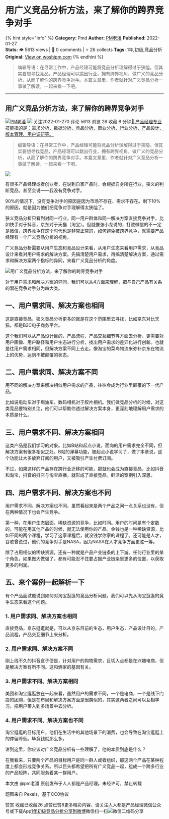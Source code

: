 # 用广义竞品分析方法，来了解你的跨界竞争对手
{% hint style="info" %}
**Category:** Pmd
**Author:** [PM老潘](https://www.woshipm.com/u/788887)
**Published:** 2022-01-27  
**Stats:** 👁️ 5613 views | 💬 0 comments | ⭐ 26 collects
**Tags:** 1年,初级,竞品分析
**Original:** [View on woshipm.com](https://www.woshipm.com/pmd/5302504.html)
{% endhint %}
> 编辑导语：在寻常工作中，产品经理可能将竞品分析理解得过于狭隘，但其实要想寻找竞品，产品经理可以跳出行业，拥有跨界视角，做广义的竞品分析，从而了解你的跨界竞争对手。本篇文章里，作者就针对广义竞品分析一事做了解读，一起来看一下吧。

---

## 用广义竞品分析方法，来了解你的跨界竞争对手

[![](https://static.woshipm.com/WX_U_201812_20181202151340_3341.jpg?imageView2/1/w/72/h/72/q/100)](https://www.woshipm.com/u/788887)[PM老潘](https://www.woshipm.com/u/788887) ![](https://static.woshipm.com/tag/1101_1@2x.png) 关注2022-01-270 评论 5613 浏览 26 收藏 8 分钟[🔗 产品经理专业技能指的是：需求分析、数据分析、竞品分析、商业分析、行业分析、产品设计、版本管理、用户调研等。](https://ke.qidianla.com/courses/90pm)

> 编辑导语：在寻常工作中，产品经理可能将竞品分析理解得过于狭隘，但其实要想寻找竞品，产品经理可以跳出行业，拥有跨界视角，做广义的竞品分析，从而了解你的跨界竞争对手。本篇文章里，作者就针对广义竞品分析一事做了解读，一起来看一下吧。

![](https://image.woshipm.com/wp-files/2022/01/IRJkSL8uiOw1rOJcekBV.jpg)

有很多产品经理或者创业者，在说到自家产品时，会根据自身所在行业，狭义的判断竞品。甚至会说——我没有竞争对手。

90%的情况下，没有竞争对手的原因是因为市场不存在、需求不存在。剩下10%的原因，就是因为他们把竞争对手理解得太狭隘了。

狭义竞品分析只看到对同一行业，同一用户群体和同一解决方案直接竞争对手，比如快手对于抖音，京东对于天猫（淘宝）。但就像张小龙说的，打败微信的不一定是微信，跨界竞争在这个时代也是非常正常的，如何避免被跨界竞争，就需要产品经理有一个广义竞品分析的视角。

广义竞品分析需要从用户生态和竞品设计来看，从用户生态来看用户需求，从竞品设计来看对用户需求的解决方案。先搞清楚用户需求，再搞清楚解决方案，通过需求和解决方案两个指标的异同，来看广义竞品分析的角度。

![用广义竞品分析方法，来了解你的跨界竞争对手](https://image.woshipm.com/wp-files/2022/01/fml517ycirPSFD1brWQA.png)

对于用户需求和解决方案的异同，我们可以从4方面来理解，把与自己产品有关系的潜在竞争对手分为四大类。

## 一、用户需求同、解决方案也相同

这是直接竞品，狭义竞品分析更多的就是在这个范围里去寻找，比如京东对比天猫，都是B2C电子商务平台。

这个我们可以从产品设计目的，产品流程、产品交互细节等方面去分析，更需要对用户画像、用户路径和用户生态进行分析，找出用户需求的差异化进行创新。也就是往用户需求相同，但解决方案不同上去走。像淘宝的菜鸟物流来弥补京东在物流上的优势，达到不被颠覆的状态。

## 二、用户需求同、解决方案不同

用不同的解决方案来解决相似用户需求的产品，往往会成为行业里颠覆的下一代产品。

比如说电动车对于燃油车，数码相机对于胶片相机。我们做竞品分析的时候，对这类竞品要特别关注，他们可以帮助你透过解决方案本身，更深刻地理解用户需求的本质是什么。

## 三、用户需求不同、解决方案相同

这类产品是我们学习的对象。比如B站和起点小说，面向的用户需求完全不同，但解决方案有很多相似之处。B站的弹幕功能，被起点小说学习了，做了本章说，这个功能让大多放弃订阅的用户，又被吸引产生付费订阅。

不过，如果这样的产品存在跨行业迁移的可能，那就也会成为直接竞品，比如抖音和淘宝，抖音的抖店与淘宝直播，就形成了直接竞品。鲜活的案例引入深思。

## 四、用户需求不同、解决方案也不同

用户需求不同、解决方案也不同，虽然看起来是两个产品之间一点关系也没有，但在两种情况下也会产生竞争。

第一种，在用户生态层面，稀缺资源的竞争，比如时间。用户的时间是有个定数的，可能在用其他产品的时候，就无法使用你的产品。金钱也是一种稀缺资源，比如不同的两个课程，学习了这家课程后，就没钱学你家的课程了。还可能是人才，谷歌曾说过，他们的竞争对手是NASA，因为NASA在人才竞争方面更胜一筹。

除了占用相似的稀缺资源，还有一种就是产品产业链条的上下游。任何行业里的某个角色，如果做大做强了，都有可能忍不住要占据产业链条里更多的位置，以获取更多的利润。

## 五、来个案例一起解析一下

有个产品面试题说到如何对淘宝逛逛的竞品分析问题。我们可以先从淘宝逛逛的竞争生态来看这个问题。

### 1\. 用户需求同、解决方案也相同

直接竞品，京东逛逛就是，可以从京东目前的生态，用户生态，产品设计目的，产品流程，产品交互细节上来分析。

### 2\. 用户需求同、解决方案不同

刚上线不久的抖音盒子便是，针对用户的购物需求，且切入点都是在兴趣电商，但是解决方案有所不同。这和俩家的基因有关。

### 3\. 用户需求不同、解决方案相同

美团和淘宝逛逛放在一起来看，虽然用户的需求不同，一个是电商，一个是线下门店的团购，但是在布局和解决方案方面是很类似的，其实这两者之间可以互相学习。把用户带入到多场景中去分析。

### 4\. 用户需求不同、解决方案也不同

淘宝逛逛的目标用户，他们在生活中的其他场景下的消费，也会导致在淘宝逛逛上的停留降低。毕竟钱就那么多。

讲到这里，你应该对广义竞品分析有一些理解了，他的本质到底是什么？

在我看来，只要两个产品的目标用户是同一群人或者组织，那这两个产品在某种程度上都会形成竞争关系。所以巨头都希望把所有广义竞品一起，组成一个跨多行业的产品矩阵，共同服务着某一群用户。

本文由 @pm老潘 原创发布于人人都是产品经理。未经许可，禁止转载

题图来自 Pexels，基于CC0协议

赞赏 收藏已收藏26 点赞已赞8更多精彩内容，请关注人人都是产品经理微信公众号或下载App[1年](https://www.woshipm.com/tag/1%e5%b9%b4)[初级](https://www.woshipm.com/tag/%e5%88%9d%e7%ba%a7)[竞品分析](https://www.woshipm.com/tag/%e7%ab%9e%e5%93%81%e5%88%86%e6%9e%90)[分享到微博](https://service.weibo.com/share/share.php?appkey=2775287854&title=用广义竞品分析方法，来了解你的跨界竞争对手&url=https://www.woshipm.com/pmd/5302504.html&pic=https://image.woshipm.com/wp-files/2022/01/IRJkSL8uiOw1rOJcekBV.jpg)微信扫一扫![微信二维码](https://api.pwmqr.com/qrcode/create/?url=https://www.woshipm.com/pmd/5302504.html)分享